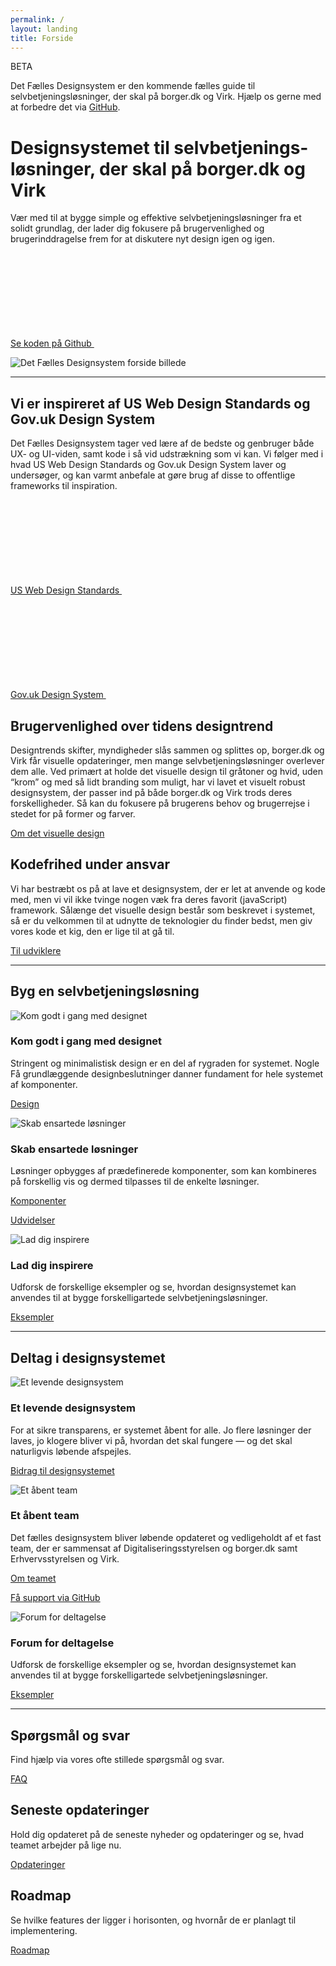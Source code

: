 ```yaml
---
permalink: /
layout: landing
title: Forside
---
```


<div class="alert alert-info" role="alert" aria-label="Styleguiden er gået i beta">
  <div class="alert-body">
      <p class="alert-heading">BETA</p>
      <p class="alert-text">Det Fælles Designsystem er den kommende fælles guide til selvbetjeningsløsninger, der skal på borger.dk og Virk. Hjælp os gerne med at forbedre det via <a href="https://github.com/detfaellesdesignsystem/dkfds-components">GitHub</a>.</p>
  </div>
</div>

<div class="row">
  <div class="col-12 col-lg-5">
    <h1 class="mt-0">Designsystemet til selvbetjenings&shy;løsninger, der skal på borger.dk og Virk</h1>
    <p class="font-lead">
      Vær med til at bygge simple og effektive selvbetjeningsløsninger fra et solidt grundlag, der lader dig fokusere på brugervenlighed og brugerinddragelse frem for at diskutere nyt design igen og igen.
    </p>  
    <p>
      <a href="https://github.com/detfaellesdesignsystem/dkfds-components" class="icon-link">
        Se koden på Github
        <svg class="icon-svg"><use xlink:href="#open-in-new"></use></svg>
      </a>
    </p>
    <!--<p>
      <a href="#">
        Download designfilerne
      </a>
    </p>-->
  </div>
  <div class="col-12 col-lg-7">
    <img src="{{ site.baseurl }}/img/descriptionimages/forsidebillede.png" alt="Det Fælles Designsystem forside billede" class="d-none d-lg-block">
  </div>
</div>

<hr class="my-6">

<h2>Vi er inspireret af US Web Design Standards og Gov.uk Design System</h2>
<p>Det Fælles Designsystem tager ved lære af de bedste og genbruger både UX- og UI-viden, samt kode i så vid udstrækning som vi kan. Vi følger med i hvad US
Web Design Standards og Gov.uk Design System laver og undersøger, og kan varmt anbefale at gøre brug af disse to offentlige frameworks til inspiration.</p>
<p>
  <a href="https://v2.designsystem.digital.gov/" class="icon-link">
    US Web Design Standards
    <svg class="icon-svg"><use xlink:href="#open-in-new"></use></svg>
  </a>
</p>
<p>
  <a href="https://design-system.service.gov.uk/" class="icon-link">
    Gov.uk Design System
    <svg class="icon-svg"><use xlink:href="#open-in-new"></use></svg>
  </a>
</p>

<h2 >Brugervenlighed over tidens designtrend</h2>
<p>Designtrends skifter, myndigheder slås sammen og splittes op, borger.dk og Virk får visuelle opdateringer, men mange selvbetjeningsløsninger overlever dem alle. Ved primært at holde det visuelle design til gråtoner og hvid, uden “krom” og med så lidt branding som muligt, har vi lavet et visuelt robust designsystem, der passer ind på både borger.dk og Virk trods deres forskelligheder. Så kan du fokusere på brugerens behov og brugerrejse i stedet for på former og farver.</p>
<p>
  <a href="/dkfds-docs/design/visueltdesign/"> 
    Om det visuelle design
  </a>
</p>

<h2>Kodefrihed under ansvar</h2>
<p class="font-lead">Vi har bestræbt os på at lave et designsystem, der er let at anvende og kode med, men vi vil ikke tvinge nogen væk fra deres favorit (javaScript) framework. Sålænge det visuelle design består som beskrevet i systemet, så er du velkommen til at udnytte de teknologier du finder bedst, men giv vores kode et kig, den er lige til at gå til.</p>
<p>
  <a href="#"> 
    Til udviklere
  </a>
</p>

<hr class="my-6">

<h2>Byg en selvbetjeningsløsning</h2>
<div class="row">
  <div class="col-12 col-md-4">
    <div class="demo-img-container demo-img-container--turquoise d-none d-md-block">
      <img src="{{ site.baseurl }}/img/descriptionimages/format-line-style.svg" alt="Kom godt i gang med designet">
    </div>
    <h3 class="h4">Kom godt i gang med designet</h3>
    <p>Stringent og minimalistisk design er en del af rygraden for systemet. Nogle Få grundlæggende designbeslutninger danner fundament for hele systemet af komponenter.</p>
    <p><a href="/dkfds-docs/design/">Design</a></p>
  </div>
  <div class="col-12 col-md-4">
    <div class="demo-img-container demo-img-container--orange d-none d-md-block">
      <img src="{{ site.baseurl }}/img/descriptionimages/puzzle-outline.svg" alt="Skab ensartede løsninger">
    </div>
    <h3 class="h4">Skab ensartede løsninger</h3>
    <p>Løsninger opbygges af prædefinerede komponenter, som kan kombineres på forskellig vis og dermed tilpasses til de enkelte løsninger.</p>
    <p><a href="/dkfds-docs/komponenter/">Komponenter</a></p>
    <p><a href="/dkfds-docs/udvidelser/">Udvidelser</a></p>
  </div>
  <div class="col-12 col-md-4">
    <div class="demo-img-container demo-img-container--purple d-none d-md-block">
      <img src="{{ site.baseurl }}/img/descriptionimages/monitor-dashboard.svg" alt="Lad dig inspirere">
    </div>
    <h3 class="h4">Lad dig inspirere</h3>
    <p>Udforsk de forskellige eksempler og se, hvordan designsystemet kan anvendes til at bygge forskelligartede selvbetjeningsløsninger.</p>
    <p><a href="/dkfds-docs/eksempler/">Eksempler</a></p>
  </div>
</div>
<!--
<hr class="my-6">
-->
<!--<h2>Selvevaluer om din selvbetjeningsløsnings lever op til designkravene</h2>
<p>Selvevaluer om du overholder designsystemet, og se hvilke krav der gælder for selvbetjeningsløsninger, der skal på borger.dk og Virk.</p>
<p><a href="/dkfds-docs/krav/">Se om du lever op til kravet om brug af designsystemet</a></p>
-->
<hr class="my-6">

<h2>Deltag i designsystemet</h2>
<div class="row">
  <div class="col-12 col-md-4">
    <div class="demo-img-container demo-img-container--violet d-none d-md-block">
      <img src="{{ site.baseurl }}/img/descriptionimages/outline-share.svg" alt="Et levende designsystem">
    </div>
    <h3 class="h4">Et levende designsystem</h3>
    <p>For at sikre transparens, er systemet åbent for alle. Jo flere løsninger der laves, jo klogere bliver vi på, hvordan det skal fungere — og det skal naturligvis løbende afspejles.</p>
    <p><a href="/dkfds-docs/omdesignsystemet/">Bidrag til designsystemet</a></p>
  </div>
  <div class="col-12 col-md-4">
    <div class="demo-img-container demo-img-container--magenta d-none d-md-block">
      <img src="{{ site.baseurl }}/img/descriptionimages/outline-forum.svg" alt="Et åbent team">
    </div>
    <h3 class="h4">Et åbent team</h3>
    <p>Det fælles designsystem bliver løbende opdateret og vedligeholdt af et fast team, der er sammensat af Digitaliseringsstyrelsen og borger.dk samt Erhvervsstyrelsen og Virk.</p>
    <p><a href="/dkfds-docs/omdesignsystemet/">Om teamet</a></p>
    <p><a href="https://github.com/detfaellesdesignsystem/dkfds-components">Få support via GitHub</a></p>
  </div>
  <div class="col-12 col-md-4">
    <div class="demo-img-container demo-img-container--teal d-none d-md-block">
      <img src="{{ site.baseurl }}/img/descriptionimages/account-group.svg" alt="Forum for deltagelse">
    </div>
    <h3 class="h4">Forum for deltagelse</h3>
    <p>Udforsk de forskellige eksempler og se, hvordan designsystemet kan anvendes til at bygge forskelligartede selvbetjeningsløsninger.</p>
    <p><a href="/dkfds-docs/eksempler/">Eksempler</a></p>
  </div>
</div>

<hr class="my-6">

<h2>Spørgsmål og svar</h2>
<p>Find hjælp via vores ofte stillede spørgsmål og svar.</p>
<p><a href="/dkfds-docs/omdesignsystemet/">FAQ</a></p>

<h2>Seneste opdateringer</h2>
<p>Hold dig opdateret på de seneste nyheder og opdateringer og se, hvad teamet arbejder på lige nu.</p>
<p><a href="/dkfds-docs/omdesignsystemet/">Opdateringer</a></p>

<h2>Roadmap</h2>
<p>Se hvilke features der ligger i horisonten, og hvornår de er planlagt til implementering.</p>
<p><a href="/dkfds-docs/omdesignsystemet/">Roadmap</a></p>